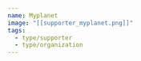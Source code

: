 ```yaml
---
name: Myplanet
image: "[[supporter_myplanet.png]]"
tags:
  - type/supporter
  - type/organization
---
```

